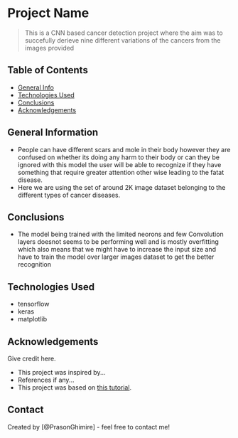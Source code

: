 # Project Name
> This is a CNN based cancer detection project where the aim was to succefully derieve 
nine different variations of the cancers from the images provided


## Table of Contents
* [General Info](#general-information)
* [Technologies Used](#technologies-used)
* [Conclusions](#conclusions)
* [Acknowledgements](#acknowledgements)

<!-- You can include any other section that is pertinent to your problem -->

## General Information
- People can have different scars and mole in their body however they are confused on whether its doing any harm to their body or can they be ignored with this model the user will be able to recognize if they have something that require greater attention other wise leading to the fatat disease.
- Here we are using the set of around 2K image dataset belonging to the different types of cancer diseases.

<!-- You don't have to answer all the questions - just the ones relevant to your project. -->

## Conclusions
- The model being trained with the limited neorons and few Convolution layers doesnot seems to be performing well and is mostly overfitting which also means that we might have to increase the input size and have to train the model over larger images dataset to get the better recognition

<!-- You don't have to answer all the questions - just the ones relevant to your project. -->


## Technologies Used
- tensorflow
- keras
- matplotlib

<!-- As the libraries versions keep on changing, it is recommended to mention the version of library used in this project -->

## Acknowledgements
Give credit here.
- This project was inspired by...
- References if any...
- This project was based on [this tutorial](https://www.example.com).


## Contact
Created by [@PrasonGhimire] - feel free to contact me!


<!-- Optional -->
<!-- ## License -->
<!-- This project is open source and available under the [... License](). -->

<!-- You don't have to include all sections - just the one's relevant to your project -->